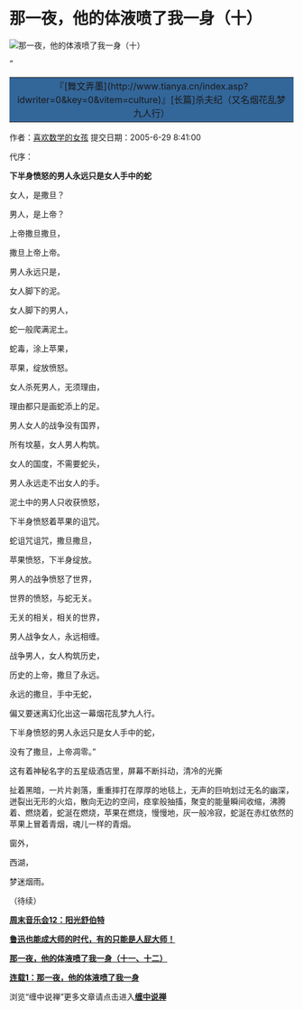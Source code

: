 那一夜，他的体液喷了我一身（十）
====





![那一夜，他的体液喷了我一身（十）](http://simg.sinajs.cn/blog7style/images/common/sg_trans.gif)



“<table bordercolor="#FFFFFF" cellpadding="2" align="center" border="0" cellspacing="2" ><tbody ><tr >
<td bgcolor="#336699" align="middle" >『[舞文弄墨](http://www.tianya.cn/index.asp?idwriter=0&key=0&vitem=culture)』[长篇]杀夫纪（又名烟花乱梦九人行）
</td></tr></tbody></table>

作者：[喜欢数学的女孩](http://www.tianya.cn/browse/listwriter.asp?vwriter=%C3%8F%C2%B2%C2%BB%C2%B6%C3%8A%C3%BD%C3%91%C2%A7%C2%B5%C3%84%C3%85%C2%AE%C2%BA%C2%A2&idwriter=0&key=0) 提交日期：2005-6-29 8:41:00


代序：

**下半身愤怒的男人永远只是女人手中的蛇**



女人，是撒旦？

男人，是上帝？

上帝撒旦撒旦，

撒旦上帝上帝。

男人永远只是，

女人脚下的泥。

女人脚下的男人，

蛇一般爬满泥土。

蛇毒，涂上苹果，

苹果，绽放愤怒。

女人杀死男人，无须理由，

理由都只是画蛇添上的足。

男人女人的战争没有国界，

所有坟墓，女人男人构筑。

女人的国度，不需要蛇头，

男人永远走不出女人的手。

泥土中的男人只收获愤怒，

下半身愤怒着苹果的诅咒。

蛇诅咒诅咒，撒旦撒旦，

苹果愤怒，下半身绽放。

男人的战争愤怒了世界，

世界的愤怒，与蛇无关。

无关的相关，相关的世界，

男人战争女人，永远相缠。

战争男人，女人构筑历史，

历史的上帝，撒旦了永远。

永远的撒旦，手中无蛇，

偏又要迷离幻化出这一幕烟花乱梦九人行。

下半身愤怒的男人永远只是女人手中的蛇，

没有了撒旦，上帝凋零。”

这有着神秘名字的五星级酒店里，屏幕不断抖动，清冷的光撕

扯着黑暗，一片片剥落，重重摔打在厚厚的地毯上，无声的巨响划过无名的幽深，迸裂出无形的火焰，散向无边的空间，痉挛般抽搐，聚变的能量瞬间收缩，沸腾着、燃烧着，蛇涎在燃烧，苹果在燃烧，慢慢地，灰一般冷寂，蛇涎在赤红依然的苹果上冒着青烟，魂儿一样的青烟。

窗外，

西湖，

梦迷烟雨。

（待续）

[**周末音乐会12：阳光舒伯特**](http://blog.sina.com.cn/u/486e105c010006is)

[**鲁迅也能成大师的时代，有的只能是人屁大师！**](http://blog.sina.com.cn/u/486e105c010006ff)

[**那一夜，他的体液喷了我一身（十一、十二）**](http://blog.sina.com.cn/u/486e105c010006ie)

[**连载1：那一夜，他的体液喷了我一身**](http://blog.sina.com.cn/u/486e105c010001xk)

浏览“缠中说禅”更多文章请点击进入[**缠中说禅**](http://blog.sina.com.cn/m/chzhshch)
